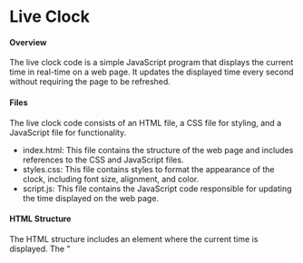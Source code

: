 # Live Clock

#### Overview
The live clock code is a simple JavaScript program that displays the current time in real-time on a web page. It updates the displayed time every second without requiring the page to be refreshed.

#### Files
The live clock code consists of an HTML file, a CSS file for styling, and a JavaScript file for functionality.
- index.html: This file contains the structure of the web page and includes references to the CSS and JavaScript files.
- styles.css: This file contains styles to format the appearance of the clock, including font size, alignment, and color.
- script.js: This file contains the JavaScript code responsible for updating the time displayed on the web page.

#### HTML Structure
The HTML structure includes an element where the current time is displayed. The "<script>" tag at the end of the body loads the JavaScript file to enable the functionality.

#### CSS Styles
The CSS styles define the appearance of the clock, including font size, alignment, font family, and color.

#### JavaScript Functionality
The JavaScript code fetches the current time from the system clock and updates the content of the element with the current time every second using the setInterval() function.

The showTime() function retrieves the current time, formats it, and updates the content of the element with the formatted time.

#### Usage
To use the live clock code, simply include the HTML, CSS, and JavaScript files in your web project. Make sure all files are in the same directory. When the HTML file is opened in a web browser, the current time will be displayed and updated in real-time.

#### Customization
You can customize the appearance of the clock by modifying the CSS styles in the styles.css file.
You can adjust the time format or add additional features to the clock by modifying the JavaScript code in the script.js file.

#### Dependencies
The live clock code does not have any external dependencies and relies solely on HTML, CSS, and JavaScript for functionality.

#### Compatibility
The live clock code should work on most modern web browsers that support JavaScript. It does not require any specific browser extensions or plugins.
